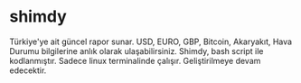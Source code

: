 # shimdy

Türkiye'ye ait güncel rapor sunar. USD, EURO, GBP, Bitcoin, Akaryakıt, Hava Durumu bilgilerine anlık olarak ulaşabilirsiniz.
Shimdy, bash script ile kodlanmıştır. Sadece linux terminalinde çalışır. Geliştirilmeye devam edecektir. 
